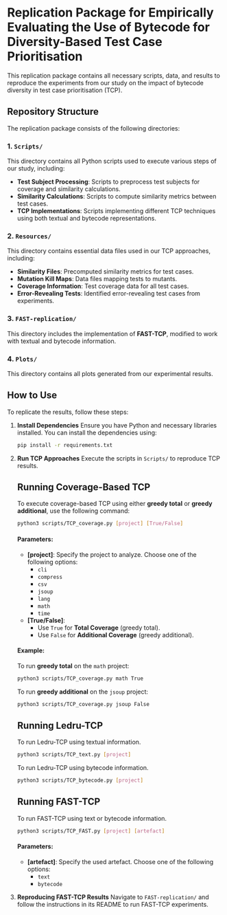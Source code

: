 # Replication Package for Empirically Evaluating the Use of Bytecode for Diversity-Based Test Case Prioritisation

This replication package contains all necessary scripts, data, and results to reproduce the experiments from our study on the impact of bytecode diversity in test case prioritisation (TCP).

## Repository Structure

The replication package consists of the following directories:

### 1. `Scripts/`
This directory contains all Python scripts used to execute various steps of our study, including:
- **Test Subject Processing**: Scripts to preprocess test subjects for coverage and similarity calculations.
- **Similarity Calculations**: Scripts to compute similarity metrics between test cases.
- **TCP Implementations**: Scripts implementing different TCP techniques using both textual and bytecode representations.

### 2. `Resources/`
This directory contains essential data files used in our TCP approaches, including:
- **Similarity Files**: Precomputed similarity metrics for test cases.
- **Mutation Kill Maps**: Data files mapping tests to mutants.
- **Coverage Information**: Test coverage data for all test cases.
- **Error-Revealing Tests**: Identified error-revealing test cases from experiments.

### 3. `FAST-replication/`
This directory includes the implementation of **FAST-TCP**, modified to work with textual and bytecode information.

### 4. `Plots/`
This directory contains all plots generated from our experimental results.

## How to Use

To replicate the results, follow these steps:

1. **Install Dependencies**
   Ensure you have Python and necessary libraries installed. You can install the dependencies using:
   ```bash
   pip install -r requirements.txt
   ```

2. **Run TCP Approaches**
   Execute the scripts in `Scripts/` to reproduce TCP results. 

   ## Running Coverage-Based TCP

    To execute coverage-based TCP using either **greedy total** or **greedy additional**, use the following command:

    ```bash
    python3 scripts/TCP_coverage.py [project] [True/False]
    ```

    #### Parameters:
    - **[project]**: Specify the project to analyze. Choose one of the following options:
        - `cli`
        - `compress`
        - `csv`
        - `jsoup`
        - `lang`
        - `math`
        - `time`
    - **[True/False]**: 
        - Use `True` for **Total Coverage** (greedy total).
        - Use `False` for **Additional Coverage** (greedy additional).

    #### Example:
    To run **greedy total** on the `math` project:
    ```bash
    python3 scripts/TCP_coverage.py math True
    ```

    To run **greedy additional** on the `jsoup` project:
    ```bash
    python3 scripts/TCP_coverage.py jsoup False
    ```

    ## Running Ledru-TCP

    To run Ledru-TCP using textual information.

    ```bash
    python3 scripts/TCP_text.py [project]
    ```
    
    To run Ledru-TCP using bytecode information.
    ```bash
    python3 scripts/TCP_bytecode.py [project]
    ```

    ## Running FAST-TCP

    To run FAST-TCP using text or bytecode information.
    ```bash
    python3 scripts/TCP_FAST.py [project] [artefact]
    ```
    
    #### Parameters:
    - **[artefact]**: Specify the used artefact. Choose one of the following options:
        - `text`
        - `bytecode`

3. **Reproducing FAST-TCP Results**
   Navigate to `FAST-replication/` and follow the instructions in its README to run FAST-TCP experiments.

<!-- ## Citation
If you use this replication package, please cite our paper:
```
[Provide citation information here]
```

## Contact
For any issues or questions, please contact [Your Email/Contact Information]. -->

